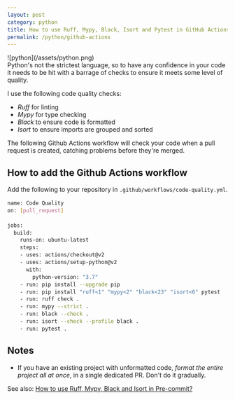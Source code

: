 ```yaml
---
layout: post
category: python
title: How to use Ruff, Mypy, Black, Isort and Pytest in GitHub Actions?
permalink: /python/github-actions
---
```

<div class="wide-logos" markdown="1">
![python](/assets/python.png)
</div>

<div id="intro" markdown="1">
Python's not the strictest language, so to have any confidence in your code it needs
to be hit with a barrage of checks to ensure it meets some level of quality.
</div>

I use the following code quality checks:

- *Ruff* for linting
- *Mypy* for type checking
- *Black* to ensure code is formatted
- *Isort* to ensure imports are grouped and sorted

The following Github Actions workflow will check your code when a pull request
is created, catching problems before they're merged.

## How to add the Github Actions workflow

Add the following to your repository in `.github/workflows/code-quality.yml`.

```sh
name: Code Quality
on: [pull_request]

jobs:
  build:
    runs-on: ubuntu-latest
    steps:
    - uses: actions/checkout@v2
    - uses: actions/setup-python@v2
      with:
        python-version: "3.7"
    - run: pip install --upgrade pip
    - run: pip install "ruff<1" "mypy<2" "black<23" "isort<6" pytest
    - run: ruff check .
    - run: mypy --strict .
    - run: black --check .
    - run: isort --check --profile black .
    - run: pytest .
```

## Notes

- If you have an existing project with unformatted code, _format the entire
  project all at once_, in a single dedicated PR. Don't do it gradually.

See also: [How to use Ruff, Mypy, Black and Isort in Pre-commit?](/python/pre-commit)
